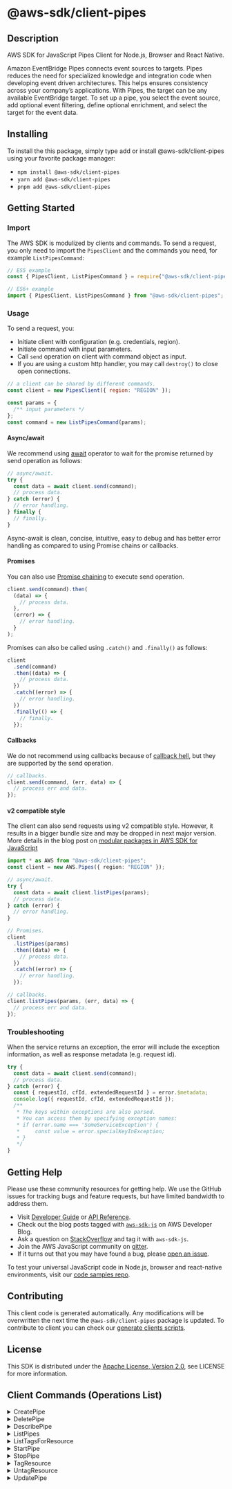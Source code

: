 <!-- generated file, do not edit directly -->

# @aws-sdk/client-pipes

## Description

AWS SDK for JavaScript Pipes Client for Node.js, Browser and React Native.

<p>Amazon EventBridge Pipes connects event sources to targets. Pipes reduces the need for specialized knowledge and integration code when developing
event driven architectures. This helps ensures consistency across your company’s applications. With Pipes, the target can be any available EventBridge target.
To set up a pipe, you select the event source, add optional event filtering, define optional enrichment, and select the target for the event data. </p>

## Installing

To install the this package, simply type add or install @aws-sdk/client-pipes
using your favorite package manager:

- `npm install @aws-sdk/client-pipes`
- `yarn add @aws-sdk/client-pipes`
- `pnpm add @aws-sdk/client-pipes`

## Getting Started

### Import

The AWS SDK is modulized by clients and commands.
To send a request, you only need to import the `PipesClient` and
the commands you need, for example `ListPipesCommand`:

```js
// ES5 example
const { PipesClient, ListPipesCommand } = require("@aws-sdk/client-pipes");
```

```ts
// ES6+ example
import { PipesClient, ListPipesCommand } from "@aws-sdk/client-pipes";
```

### Usage

To send a request, you:

- Initiate client with configuration (e.g. credentials, region).
- Initiate command with input parameters.
- Call `send` operation on client with command object as input.
- If you are using a custom http handler, you may call `destroy()` to close open connections.

```js
// a client can be shared by different commands.
const client = new PipesClient({ region: "REGION" });

const params = {
  /** input parameters */
};
const command = new ListPipesCommand(params);
```

#### Async/await

We recommend using [await](https://developer.mozilla.org/en-US/docs/Web/JavaScript/Reference/Operators/await)
operator to wait for the promise returned by send operation as follows:

```js
// async/await.
try {
  const data = await client.send(command);
  // process data.
} catch (error) {
  // error handling.
} finally {
  // finally.
}
```

Async-await is clean, concise, intuitive, easy to debug and has better error handling
as compared to using Promise chains or callbacks.

#### Promises

You can also use [Promise chaining](https://developer.mozilla.org/en-US/docs/Web/JavaScript/Guide/Using_promises#chaining)
to execute send operation.

```js
client.send(command).then(
  (data) => {
    // process data.
  },
  (error) => {
    // error handling.
  }
);
```

Promises can also be called using `.catch()` and `.finally()` as follows:

```js
client
  .send(command)
  .then((data) => {
    // process data.
  })
  .catch((error) => {
    // error handling.
  })
  .finally(() => {
    // finally.
  });
```

#### Callbacks

We do not recommend using callbacks because of [callback hell](http://callbackhell.com/),
but they are supported by the send operation.

```js
// callbacks.
client.send(command, (err, data) => {
  // process err and data.
});
```

#### v2 compatible style

The client can also send requests using v2 compatible style.
However, it results in a bigger bundle size and may be dropped in next major version. More details in the blog post
on [modular packages in AWS SDK for JavaScript](https://aws.amazon.com/blogs/developer/modular-packages-in-aws-sdk-for-javascript/)

```ts
import * as AWS from "@aws-sdk/client-pipes";
const client = new AWS.Pipes({ region: "REGION" });

// async/await.
try {
  const data = await client.listPipes(params);
  // process data.
} catch (error) {
  // error handling.
}

// Promises.
client
  .listPipes(params)
  .then((data) => {
    // process data.
  })
  .catch((error) => {
    // error handling.
  });

// callbacks.
client.listPipes(params, (err, data) => {
  // process err and data.
});
```

### Troubleshooting

When the service returns an exception, the error will include the exception information,
as well as response metadata (e.g. request id).

```js
try {
  const data = await client.send(command);
  // process data.
} catch (error) {
  const { requestId, cfId, extendedRequestId } = error.$metadata;
  console.log({ requestId, cfId, extendedRequestId });
  /**
   * The keys within exceptions are also parsed.
   * You can access them by specifying exception names:
   * if (error.name === 'SomeServiceException') {
   *     const value = error.specialKeyInException;
   * }
   */
}
```

## Getting Help

Please use these community resources for getting help.
We use the GitHub issues for tracking bugs and feature requests, but have limited bandwidth to address them.

- Visit [Developer Guide](https://docs.aws.amazon.com/sdk-for-javascript/v3/developer-guide/welcome.html)
  or [API Reference](https://docs.aws.amazon.com/AWSJavaScriptSDK/v3/latest/index.html).
- Check out the blog posts tagged with [`aws-sdk-js`](https://aws.amazon.com/blogs/developer/tag/aws-sdk-js/)
  on AWS Developer Blog.
- Ask a question on [StackOverflow](https://stackoverflow.com/questions/tagged/aws-sdk-js) and tag it with `aws-sdk-js`.
- Join the AWS JavaScript community on [gitter](https://gitter.im/aws/aws-sdk-js-v3).
- If it turns out that you may have found a bug, please [open an issue](https://github.com/aws/aws-sdk-js-v3/issues/new/choose).

To test your universal JavaScript code in Node.js, browser and react-native environments,
visit our [code samples repo](https://github.com/aws-samples/aws-sdk-js-tests).

## Contributing

This client code is generated automatically. Any modifications will be overwritten the next time the `@aws-sdk/client-pipes` package is updated.
To contribute to client you can check our [generate clients scripts](https://github.com/aws/aws-sdk-js-v3/tree/main/scripts/generate-clients).

## License

This SDK is distributed under the
[Apache License, Version 2.0](http://www.apache.org/licenses/LICENSE-2.0),
see LICENSE for more information.

## Client Commands (Operations List)

<details>
<summary>
CreatePipe
</summary>

[Command API Reference](https://docs.aws.amazon.com/AWSJavaScriptSDK/v3/latest/client/pipes/command/CreatePipeCommand/) / [Input](https://docs.aws.amazon.com/AWSJavaScriptSDK/v3/latest/Package/-aws-sdk-client-pipes/Interface/CreatePipeCommandInput/) / [Output](https://docs.aws.amazon.com/AWSJavaScriptSDK/v3/latest/Package/-aws-sdk-client-pipes/Interface/CreatePipeCommandOutput/)

</details>
<details>
<summary>
DeletePipe
</summary>

[Command API Reference](https://docs.aws.amazon.com/AWSJavaScriptSDK/v3/latest/client/pipes/command/DeletePipeCommand/) / [Input](https://docs.aws.amazon.com/AWSJavaScriptSDK/v3/latest/Package/-aws-sdk-client-pipes/Interface/DeletePipeCommandInput/) / [Output](https://docs.aws.amazon.com/AWSJavaScriptSDK/v3/latest/Package/-aws-sdk-client-pipes/Interface/DeletePipeCommandOutput/)

</details>
<details>
<summary>
DescribePipe
</summary>

[Command API Reference](https://docs.aws.amazon.com/AWSJavaScriptSDK/v3/latest/client/pipes/command/DescribePipeCommand/) / [Input](https://docs.aws.amazon.com/AWSJavaScriptSDK/v3/latest/Package/-aws-sdk-client-pipes/Interface/DescribePipeCommandInput/) / [Output](https://docs.aws.amazon.com/AWSJavaScriptSDK/v3/latest/Package/-aws-sdk-client-pipes/Interface/DescribePipeCommandOutput/)

</details>
<details>
<summary>
ListPipes
</summary>

[Command API Reference](https://docs.aws.amazon.com/AWSJavaScriptSDK/v3/latest/client/pipes/command/ListPipesCommand/) / [Input](https://docs.aws.amazon.com/AWSJavaScriptSDK/v3/latest/Package/-aws-sdk-client-pipes/Interface/ListPipesCommandInput/) / [Output](https://docs.aws.amazon.com/AWSJavaScriptSDK/v3/latest/Package/-aws-sdk-client-pipes/Interface/ListPipesCommandOutput/)

</details>
<details>
<summary>
ListTagsForResource
</summary>

[Command API Reference](https://docs.aws.amazon.com/AWSJavaScriptSDK/v3/latest/client/pipes/command/ListTagsForResourceCommand/) / [Input](https://docs.aws.amazon.com/AWSJavaScriptSDK/v3/latest/Package/-aws-sdk-client-pipes/Interface/ListTagsForResourceCommandInput/) / [Output](https://docs.aws.amazon.com/AWSJavaScriptSDK/v3/latest/Package/-aws-sdk-client-pipes/Interface/ListTagsForResourceCommandOutput/)

</details>
<details>
<summary>
StartPipe
</summary>

[Command API Reference](https://docs.aws.amazon.com/AWSJavaScriptSDK/v3/latest/client/pipes/command/StartPipeCommand/) / [Input](https://docs.aws.amazon.com/AWSJavaScriptSDK/v3/latest/Package/-aws-sdk-client-pipes/Interface/StartPipeCommandInput/) / [Output](https://docs.aws.amazon.com/AWSJavaScriptSDK/v3/latest/Package/-aws-sdk-client-pipes/Interface/StartPipeCommandOutput/)

</details>
<details>
<summary>
StopPipe
</summary>

[Command API Reference](https://docs.aws.amazon.com/AWSJavaScriptSDK/v3/latest/client/pipes/command/StopPipeCommand/) / [Input](https://docs.aws.amazon.com/AWSJavaScriptSDK/v3/latest/Package/-aws-sdk-client-pipes/Interface/StopPipeCommandInput/) / [Output](https://docs.aws.amazon.com/AWSJavaScriptSDK/v3/latest/Package/-aws-sdk-client-pipes/Interface/StopPipeCommandOutput/)

</details>
<details>
<summary>
TagResource
</summary>

[Command API Reference](https://docs.aws.amazon.com/AWSJavaScriptSDK/v3/latest/client/pipes/command/TagResourceCommand/) / [Input](https://docs.aws.amazon.com/AWSJavaScriptSDK/v3/latest/Package/-aws-sdk-client-pipes/Interface/TagResourceCommandInput/) / [Output](https://docs.aws.amazon.com/AWSJavaScriptSDK/v3/latest/Package/-aws-sdk-client-pipes/Interface/TagResourceCommandOutput/)

</details>
<details>
<summary>
UntagResource
</summary>

[Command API Reference](https://docs.aws.amazon.com/AWSJavaScriptSDK/v3/latest/client/pipes/command/UntagResourceCommand/) / [Input](https://docs.aws.amazon.com/AWSJavaScriptSDK/v3/latest/Package/-aws-sdk-client-pipes/Interface/UntagResourceCommandInput/) / [Output](https://docs.aws.amazon.com/AWSJavaScriptSDK/v3/latest/Package/-aws-sdk-client-pipes/Interface/UntagResourceCommandOutput/)

</details>
<details>
<summary>
UpdatePipe
</summary>

[Command API Reference](https://docs.aws.amazon.com/AWSJavaScriptSDK/v3/latest/client/pipes/command/UpdatePipeCommand/) / [Input](https://docs.aws.amazon.com/AWSJavaScriptSDK/v3/latest/Package/-aws-sdk-client-pipes/Interface/UpdatePipeCommandInput/) / [Output](https://docs.aws.amazon.com/AWSJavaScriptSDK/v3/latest/Package/-aws-sdk-client-pipes/Interface/UpdatePipeCommandOutput/)

</details>
